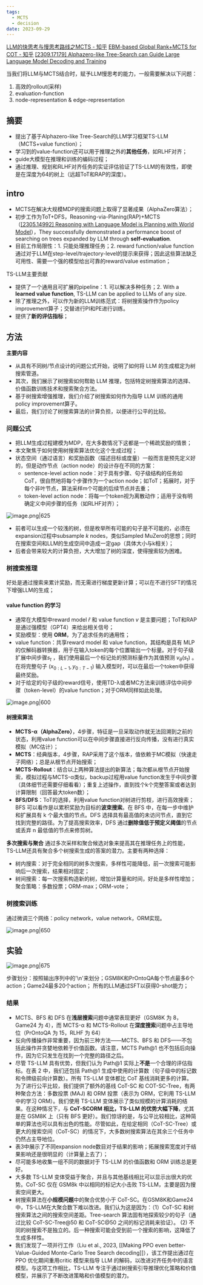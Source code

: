 ```yaml
---
tags:
  - MCTS
  - decision
date: 2023-09-29
---
```

[LLM的快思考与慢思考路线之MCTS - 知乎](https://zhuanlan.zhihu.com/p/659230417)
[EBM-based Global Rank+MCTS for COT - 知乎](https://zhuanlan.zhihu.com/p/650438958)
[[2309.17179] Alphazero-like Tree-Search can Guide Large Language Model Decoding and Training](https://arxiv.org/abs/2309.17179)


当我们将LLM与MCTS结合时，赋予LLM慢思考的能力，一般需要解决以下问题：
1. 高效的rollout(采样)
2. evaluation-function
3. node-representation & edge-representation

## 摘要
- 提出了基于Alphazero-like Tree-Search的LLM学习框架TS-LLM（MCTS+value function）；
- 学习到的value-function还可以用于推理之外的**其他任务**，如RLHF对齐；
- guide大模型在推理和训练的编码过程；
- 通过推理、规划和RLHF对齐任务的实证评估验证了TS-LLM的有效性，即使是在深度为64的树上（远超ToT和RAP的深度）。

## intro
- MCTS在解决大规模MDP的搜索问题上取得了显著成果（AlphaZero算法）；
- 初步工作为ToT+DFS，Reasoning-via-Planing(RAP)+MCTS（[[2305.14992] Reasoning with Language Model is Planning with World Model](https://arxiv.org/abs/2305.14992)），They successfully demonstrated a performance boost of searching on trees expanded by LLM through **self-evaluation**.
- 目前工作局限性：1. 只能处理推理任务；2. reward function/value function 通过对于LLM在step-level/trajectory-level的提示来获得；因此这些算法缺乏可用性、需要一个强的模型给出可靠的reward/value estimation；

TS-LLM主要贡献
- 提供了一个通用且可扩展的pipeline：1. 可以解决多种任务；2. With a **learned value function**, TS-LLM can be applied to LLMs of any size.
- 除了推理之外，可以作为新的LLM训练范式：将树搜索操作作为policy improvement算子；交替进行PI和PE进行训练。
- 提供了**新的评估指标**；

## 方法
**主要内容**
- 从具有不同树/节点设计的问题公式开始，说明了如何将 LLM 的生成框定为树搜索管道。
- 其次，我们展示了树搜索如何帮助 LLM 推理，包括特定树搜索算法的选择、价值函数训练技术和搜索聚合方法。
- 基于树搜索增强推理，我们介绍了树搜索如何作为指导 LLM 训练的通用policy improvement算子。
- 最后，我们讨论了树搜索算法的计算负担，以便进行公平的比较。

### 问题公式
- 把LLM生成过程建模为MDP，在大多数情况下这都是一个稀疏奖励的情景；
- 本文聚焦于如何使用树搜索算法优化这个生成过程；
- 状态空间（通过语言）和奖励函数（描述目标或度量）一般而言是预先定义好的，但是动作节点（action node）的设计存在不同的方案：
	- sentence-level action node：对于具有步骤、句子级结构的任务如CoT，很自然地将每个步骤作为一个action node；如ToT；拓展时，对于每个非叶节点，算法采样m个可能的后续节点并去重；
	- token-level action node：将每一个token视为离散动作；适用于没有明确定义中间步骤的任务（如RLHF对齐）；

![image.png|625](https://raw.githubusercontent.com/Shichun-Liu/images-on-picgo/main/pics/20240102123828.png)

- 前者可以生成一个较浅的树，但是枚举所有可能的句子是不可能的，必须在expansion过程中subsample *k* nodes，类似Sampled MuZero的思想；同时在搜索空间和LLM的生成空间中造成一定gap（具体大小与k相关）；
- 后者会带来较大的计算负担，大大增加了树的深度，使得搜索较为困难。

### 树搜索推理
好处是通过搜索来累计奖励，而无需进行梯度更新计算；可以在不进行SFT的情况下增强LLM的生成；
#### value function 的学习
- 通常在大模型中reward model $\hat{r}$ 和 value function $v$ 是主要问题；ToT和RAP是通过强模型（GPT4）来给出相关信号；
- 奖励模型：使用 **ORM**，为了追求任务的通用性；
- value function：共享reward model 和 value function，其结构是具有 MLP 的仅解码器转换器，用于在输入token的每个位置输出一个标量。对于句子级扩展中间步骤$s_t$ ，我们使用最后一个标记处的预测标量作为其值预测 $v_θ (s_t)$ 。在将完整句子 $(x_{0:L−1}, y_{0:T-1})$ 输入模型时，可以在最后一个token中获得最终奖励。
- 对于给定的句子级的reward信号，使用TD-λ或者MC方法来训练评估中间步骤（token-level）的value function；对于ORM同样如此处理。

![image.png|600](https://raw.githubusercontent.com/Shichun-Liu/images-on-picgo/main/pics/20240102120632.png)

#### 树搜索算法
- **MCTS-α（AlphaZero）**，4步骤，特征是一旦采取动作就无法回溯到之前的状态，利用value function可以在中间步骤直接进行反向传播，没有进行真实模拟（MC估计）；
- **MCTS**：经典版本，4步骤，RAP采用了这个版本，值依赖于MC模拟（快速走子网络）；总是从根节点开始搜索；
- **MCTS-Rollout**：结合以上两种算法提出的新算法；每次都从根节点开始搜索，模拟过程与MCTS-α类似，backup过程用value function发生于中间步骤（具体细节还需要仔细看看）；重复上述操作，直到找个k个完整答案或者达到计算限制（回答最大token数）；
- **BFS/DFS**：ToT的选择，利用value function对树进行剪枝，进行高效搜索；BFS 可以看作是以累积奖励为目标的**波束搜索**。在 BFS 中，在每一步中维护和扩展具有 k 个最大值的节点。DFS 选择具有最高值的未访问节点，直到它找到完整的路径。为了提高搜索效率，DFS 通过**删除值低于预定义阈值**的节点或丢弃 n 最低值的节点来修剪树。

**多次搜索与聚合**
通过多次采样和聚合候选对象来提高其在推理任务上的性能，TS-LLM还具有聚合多个树搜索生成的答案的潜力。主要有两种选择：
- 树内搜索：对于完全相同的树多次搜索，多样性可能降低，前一次搜索可能影响后一次搜索，结果相对固定；
- 树间搜索：每一次搜索构造新的树，增加计算量和时间，好处是多样性增加；
聚合策略：多数投票；ORM-max；ORM-vote；

### 树搜索训练
通过微调三个网络：policy network，value network，ORM实现。

![image.png|650](https://raw.githubusercontent.com/Shichun-Liu/images-on-picgo/main/pics/20240102123002.png)

## 实验

![image.png|675](https://raw.githubusercontent.com/Shichun-Liu/images-on-picgo/main/pics/20240102124008.png)

步骤划分：按照输出序列中的'\n'来划分；GSM8K和PrOntoQA每个节点最多6个action；Game24最多20个action；
所有的LLM通过SFT以获得0-shot能力；

### 结果
- MCTS、BFS 和 DFS 在**浅层搜索**问题中通常表现更好（GSM8K 为 8，Game24 为 4），而 MCTS-α 和 MCTS-Rollout 在**深度搜索**问题中占主导地位（PrOntoQA 为 15，RLHF 为 64）
- 反向传播操作非常重要，因为前三种方法——MCTS、BFS 和 DFS——不包括此操作并贪婪地依赖于价值函数。请注意，MCTS Path@1 也不包括后向操作，因为它只发生在找到一个完整的路径之后。
- 尽管 TS-LLM 具有优势，但我们认为 Path@1 实际上**不是**一个合理的评估指标。在表 2 中，我们还包括 Path@1 生成中使用的计算数（句子级中的标记数和令牌级前向计算数）。所有 TS-LLM 变体都比 CoT 基线消耗更多的计算。为了进行公平比较，我们提供了额外的基线 CoT-SC 和 COT-SC-Tree，有两种聚合方法：多数投票 (MAJ) 和 ORM 投票（表示为 ORM，它利用 TS-LLM 中的学习 ORM）。我们使用 TS-LLM 变体展示了类似规模的计算消耗的结果。在这种情况下，与 **CoT-SCORM 相比，TS-LLM 的优势大幅下降**，尤其是在 GSM8K 上（只有 BFS 更好）。我们惊讶的是，与公平比较相比，这种简单的算法也可以具有出色的性能。尽管如此，在给定相同（CoT-SC-Tree）或更大的搜索空间（CoT-SC）的情况下，大多数树搜索算法在其余三个任务中仍然占主导地位。
- 表3中展示了不同expansion node数目对于结果的影响；拓展搜索宽度对于结果影响还是很明显的（计算量上去了）；
- 尽可能多地收集一组不同的数据对于 TS-LLM 的价值函数和 ORM 训练总是更好。
- 大多数 TS-LLM 变体受益于聚合，并且与其他基线相比可以显示出很大的优势。CoT-SC 仅在 GSM8k 中以相同的标记大小击败 TS-LLM，主要是因为搜索空间更大。
- 树搜索算法在**小规模问题**中的聚合优势小于 CoT-SC。在GSM8K和Game24中，TS-LLM在大聚合数下难以改进。我们认为这是因为：（1）CoT-SC 和树搜索算法之间的搜索空间差距。Tree-search 算法固有地探索较少的句子（通过比较 CoT-SC-Tree@50 和 CoT-SC@50 之间的标记消耗来验证）。 (2) 不同的树搜索不是独立的。后一种搜索可能会受到前一个搜索的影响，这降低了生成多样性。
- 我们发现了一项并行工作（Liu et al., 2023, [[Making PPO even better-Value-Guided Monte-Carlo Tree Search decoding]]），该工作提出通过在 PPO 优化期间重用critic 模型来指导 LLM 的解码，以改进对齐任务中的语言模型。与这项工作相比，TS-LLM 专注于通过树搜索引导推理优化策略和价值模型，并展示了不断改进策略和价值模型的潜力。